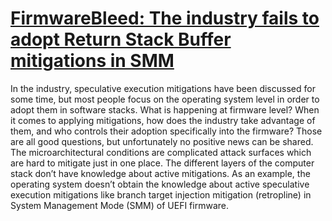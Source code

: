# [FirmwareBleed: The industry fails to adopt Return Stack Buffer mitigations in SMM](https://www.binarly.io/posts/FirmwareBleed_The_industry_fails_to_adopt_Return_Stack_Buffer_mitigations_in_SMM)

In the industry, speculative execution mitigations have been discussed for some time, but most people focus on the operating system level in order to adopt them in software stacks. What is happening at firmware level? When it comes to applying mitigations, how does the industry take advantage of them, and who controls their adoption specifically into the firmware? Those are all good questions, but unfortunately no positive news can be shared. The microarchitectural conditions are complicated attack surfaces which are hard to mitigate just in one place. The different layers of the computer stack don’t have knowledge about active mitigations. As an example, the operating system doesn’t obtain the knowledge about active speculative execution mitigations like branch target injection mitigation (retropline) in System Management Mode (SMM) of UEFI firmware. 
